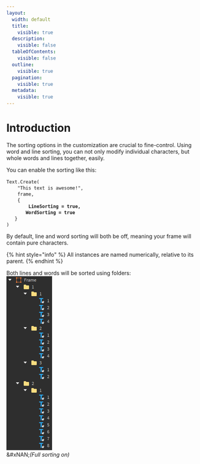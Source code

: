 ```yaml
---
layout:
  width: default
  title:
    visible: true
  description:
    visible: false
  tableOfContents:
    visible: false
  outline:
    visible: true
  pagination:
    visible: true
  metadata:
    visible: true
---
```


# Introduction

The sorting options in the customization are crucial to fine-control. Using word and line sorting, you can not only modify individual characters, but whole words and lines together, easily.

You can enable the sorting like this:

<pre class="language-lua"><code class="lang-lua">Text.Create(
	"This text is awesome!",
	frame,
	{
<strong>		LineSorting = true,
</strong><strong>		WordSorting = true
</strong>	}
)
</code></pre>

By default, line and word sorting will both be off, meaning your frame will contain pure characters.

{% hint style="info" %}
All instances are named numerically, relative to its parent.
{% endhint %}

Both lines and words will be sorted using folders:\
<img src="../.gitbook/assets/Full sorting example.png" alt="Demonstration of full sorting" data-size="original">\
&#xNAN;_(Full sorting on)_
